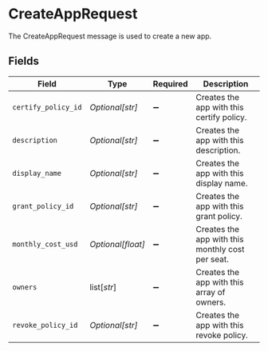 # CreateAppRequest

The CreateAppRequest message is used to create a new app.


## Fields

| Field                                            | Type                                             | Required                                         | Description                                      |
| ------------------------------------------------ | ------------------------------------------------ | ------------------------------------------------ | ------------------------------------------------ |
| `certify_policy_id`                              | *Optional[str]*                                  | :heavy_minus_sign:                               | Creates the app with this certify policy.        |
| `description`                                    | *Optional[str]*                                  | :heavy_minus_sign:                               | Creates the app with this description.           |
| `display_name`                                   | *Optional[str]*                                  | :heavy_minus_sign:                               | Creates the app with this display name.          |
| `grant_policy_id`                                | *Optional[str]*                                  | :heavy_minus_sign:                               | Creates the app with this grant policy.          |
| `monthly_cost_usd`                               | *Optional[float]*                                | :heavy_minus_sign:                               | Creates the app with this monthly cost per seat. |
| `owners`                                         | list[*str*]                                      | :heavy_minus_sign:                               | Creates the app with this array of owners.       |
| `revoke_policy_id`                               | *Optional[str]*                                  | :heavy_minus_sign:                               | Creates the app with this revoke policy.         |